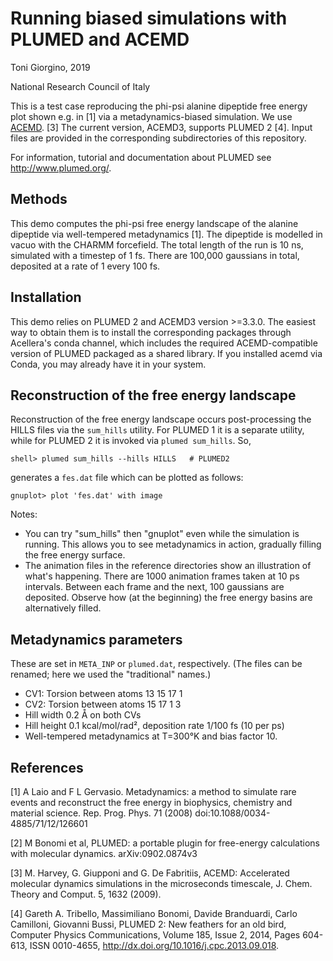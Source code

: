 Running biased simulations with PLUMED and ACEMD
=======================

Toni Giorgino, 2019

National Research Council of Italy


This is a test case reproducing the phi-psi alanine dipeptide free
energy plot shown e.g. in [1] via a metadynamics-biased simulation.
We use [ACEMD](https://www.htmd.org/docs/latest/acemd.html). [3]
The current version, ACEMD3, supports PLUMED 2 [4]. Input files are
provided in the corresponding subdirectories of this repository.

For information, tutorial and documentation about PLUMED see
http://www.plumed.org/.


Methods
-------

This demo computes the phi-psi free energy landscape of the alanine
dipeptide via well-tempered metadynamics [1]. The dipeptide is
modelled in vacuo with the CHARMM forcefield.  The total length of the
run is 10 ns, simulated with a timestep of 1 fs. There are 100,000
gaussians in total, deposited at a rate of 1 every 100 fs.


Installation
------------

This demo relies on PLUMED 2 and ACEMD3 version >=3.3.0. 
The easiest way to obtain them is to
install the corresponding packages through Acellera's conda channel,
which includes the required ACEMD-compatible version of PLUMED
packaged as a shared library. If you installed acemd via Conda, you
may already have it in your system.




Reconstruction of the free energy landscape
--------------------------

Reconstruction of the free energy landscape occurs post-processing the
HILLS files via the `sum_hills` utility. For PLUMED 1 it is a separate
utility, while for PLUMED 2 it is invoked via `plumed sum_hills`. So,

    shell> plumed sum_hills --hills HILLS   # PLUMED2

generates a `fes.dat` file which can be plotted as follows:

    gnuplot> plot 'fes.dat' with image
	

Notes:

 * You can try "sum_hills" then "gnuplot" even while the simulation is
   running. This allows you to see metadynamics in action, gradually
   filling the free energy surface.
 * The animation files in the reference directories show an
   illustration of what's happening. There are 1000 animation frames
   taken at 10 ps intervals. Between each frame and the next, 100
   gaussians are deposited. Observe how (at the beginning) the free
   energy basins are alternatively filled.



Metadynamics parameters
-----------------------

These are set in `META_INP` or `plumed.dat`, respectively. (The files
can be renamed; here we used the "traditional" names.)

 * CV1: Torsion between atoms 13 15 17 1
 * CV2: Torsion between atoms 15 17 1  3
 * Hill width 0.2 Å on both CVs
 * Hill height 0.1 kcal/mol/rad², deposition rate 1/100 fs  (10 per ps)
 * Well-tempered metadynamics at T=300°K and bias factor 10.
 
 









References
----------

[1] A Laio and F L Gervasio. Metadynamics: a method to simulate rare
events and reconstruct the free energy in biophysics, chemistry and
material science. Rep. Prog. Phys. 71 (2008)
doi:10.1088/0034-4885/71/12/126601

[2] M Bonomi et al, PLUMED: a portable plugin for free-energy
calculations with molecular dynamics. arXiv:0902.0874v3

[3] M. Harvey, G. Giupponi and G. De Fabritiis, ACEMD: Accelerated
molecular dynamics simulations in the microseconds timescale,
J. Chem. Theory and Comput. 5, 1632 (2009).

[4] Gareth A. Tribello, Massimiliano Bonomi, Davide Branduardi, Carlo
Camilloni, Giovanni Bussi, PLUMED 2: New feathers for an old bird,
Computer Physics Communications, Volume 185, Issue 2, 2014, Pages
604-613, ISSN 0010-4655, http://dx.doi.org/10.1016/j.cpc.2013.09.018.



